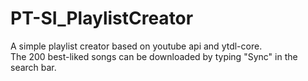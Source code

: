 # PT-SI_PlaylistCreator
A simple playlist creator based on youtube api and ytdl-core.  
The 200 best-liked songs can be downloaded by typing "Sync" in the search bar.
